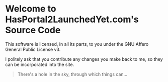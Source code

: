 Welcome to HasPortal2LaunchedYet.com's Source Code
==================================================

This software is licensed, in all its parts, to you under the GNU Affero General Public License v3.

I politely ask that you contribute any changes you make back to me, so they can be incorporated into the site.





> There's a hole in the sky, through which things can...
